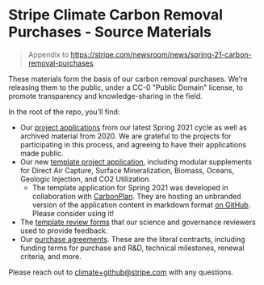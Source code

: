 # Stripe Climate Carbon Removal Purchases - Source Materials

> Appendix to https://stripe.com/newsroom/news/spring-21-carbon-removal-purchases.

These materials form the basis of our carbon removal purchases. We're releasing them to the public, under a CC-0 "Public Domain" license, to promote transparency and knowledge-sharing in the field. 

In the root of the repo, you'll find:

- Our [project applications](./Project%20Applications/Spring2021) from our latest Spring 2021 cycle as well as archived material from 2020. We are grateful to the projects for participating in this process, and agreeing to have their applications made public.
- Our new [template project application](./TEMPLATE%20Project%20Application/Spring2021), including modular supplements for Direct Air Capture, Surface Mineralization, Biomass, Oceans, Geologic Injection, and CO2 Utilization.
     - The template application for Spring 2021 was developed in collaboration with [CarbonPlan](https://carbonplan.org). They are hosting an unbranded version of the application content in markdown format [on GitHub](https://github.com/carbonplan/carbon-removal-application). Please consider using it! 
- The [template review forms](./TEMPLATE%20Expert%20Review%20Forms/Spring2021) that our science and governance reviewers used to provide feedback.
- Our [purchase agreements](./Purchase%20Agreements/Spring2021). These are the literal contracts, including funding terms for purchase and R&D, technical milestones, renewal criteria, and more.
 
Please reach out to climate+github@stripe.com with any questions.
